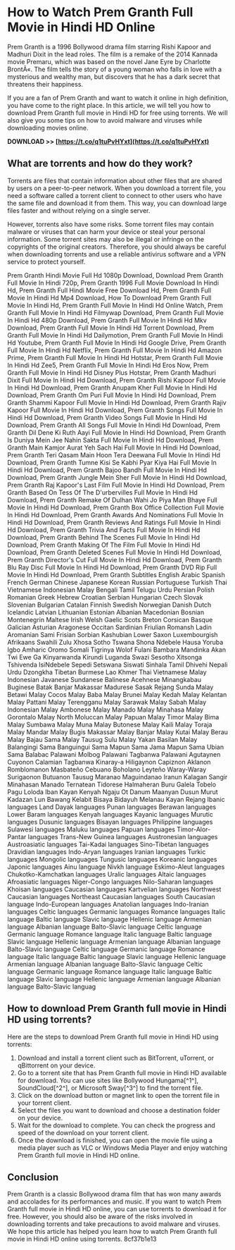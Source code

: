 
 
# How to Watch Prem Granth Full Movie in Hindi HD Online
 
Prem Granth is a 1996 Bollywood drama film starring Rishi Kapoor and Madhuri Dixit in the lead roles. The film is a remake of the 2014 Kannada movie Premaru, which was based on the novel Jane Eyre by Charlotte BrontÃ«. The film tells the story of a young woman who falls in love with a mysterious and wealthy man, but discovers that he has a dark secret that threatens their happiness.
 
If you are a fan of Prem Granth and want to watch it online in high definition, you have come to the right place. In this article, we will tell you how to download Prem Granth full movie in Hindi HD for free using torrents. We will also give you some tips on how to avoid malware and viruses while downloading movies online.
 
**DOWNLOAD >> [https://t.co/q1tuPvHYxt](https://t.co/q1tuPvHYxt)**


 
## What are torrents and how do they work?
 
Torrents are files that contain information about other files that are shared by users on a peer-to-peer network. When you download a torrent file, you need a software called a torrent client to connect to other users who have the same file and download it from them. This way, you can download large files faster and without relying on a single server.
 
However, torrents also have some risks. Some torrent files may contain malware or viruses that can harm your device or steal your personal information. Some torrent sites may also be illegal or infringe on the copyrights of the original creators. Therefore, you should always be careful when downloading torrents and use a reliable antivirus software and a VPN service to protect yourself.
 
Prem Granth Hindi Movie Full Hd 1080p Download,  Download Prem Granth Full Movie In Hindi 720p,  Prem Granth 1996 Full Movie Download In Hindi Hd,  Prem Granth Full Hindi Movie Free Download Hd,  Prem Granth Full Movie In Hindi Hd Mp4 Download,  How To Download Prem Granth Full Movie In Hindi Hd,  Prem Granth Full Movie In Hindi Hd Online Watch,  Prem Granth Full Movie In Hindi Hd Filmywap Download,  Prem Granth Full Movie In Hindi Hd 480p Download,  Prem Granth Full Movie In Hindi Hd Mkv Download,  Prem Granth Full Movie In Hindi Hd Torrent Download,  Prem Granth Full Movie In Hindi Hd Dailymotion,  Prem Granth Full Movie In Hindi Hd Youtube,  Prem Granth Full Movie In Hindi Hd Google Drive,  Prem Granth Full Movie In Hindi Hd Netflix,  Prem Granth Full Movie In Hindi Hd Amazon Prime,  Prem Granth Full Movie In Hindi Hd Hotstar,  Prem Granth Full Movie In Hindi Hd Zee5,  Prem Granth Full Movie In Hindi Hd Eros Now,  Prem Granth Full Movie In Hindi Hd Disney Plus Hotstar,  Prem Granth Madhuri Dixit Full Movie In Hindi Hd Download,  Prem Granth Rishi Kapoor Full Movie In Hindi Hd Download,  Prem Granth Anupam Kher Full Movie In Hindi Hd Download,  Prem Granth Om Puri Full Movie In Hindi Hd Download,  Prem Granth Shammi Kapoor Full Movie In Hindi Hd Download,  Prem Granth Rajiv Kapoor Full Movie In Hindi Hd Download,  Prem Granth Songs Full Movie In Hindi Hd Download,  Prem Granth Video Songs Full Movie In Hindi Hd Download,  Prem Granth All Songs Full Movie In Hindi Hd Download,  Prem Granth Dil Dene Ki Ruth Aayi Full Movie In Hindi Hd Download,  Prem Granth Is Duniya Mein Jee Nahin Sakta Full Movie In Hindi Hd Download,  Prem Granth Main Kamjor Aurat Yeh Sach Hai Full Movie In Hindi Hd Download,  Prem Granth Teri Qasam Main Hoon Tera Deewana Full Movie In Hindi Hd Download,  Prem Granth Tumne Kisi Se Kabhi Pyar Kiya Hai Full Movie In Hindi Hd Download,  Prem Granth Bajoo Bandh Full Movie In Hindi Hd Download,  Prem Granth Jungle Mein Sher Full Movie In Hindi Hd Download,  Prem Granth Raj Kapoor's Last Film Full Movie In Hindi Hd Download,  Prem Granth Based On Tess Of The D'urbervilles Full Movie In Hindi Hd Download,  Prem Granth Remake Of Dulhan Wahi Jo Piya Man Bhaye Full Movie In Hindi Hd Download,  Prem Granth Box Office Collection Full Movie In Hindi Hd Download,  Prem Granth Awards And Nominations Full Movie In Hindi Hd Download,  Prem Granth Reviews And Ratings Full Movie In Hindi Hd Download,  Prem Granth Trivia And Facts Full Movie In Hindi Hd Download,  Prem Granth Behind The Scenes Full Movie In Hindi Hd Download,  Prem Granth Making Of The Film Full Movie In Hindi Hd Download,  Prem Granth Deleted Scenes Full Movie In Hindi Hd Download,  Prem Granth Director's Cut Full Movie In Hindi Hd Download,  Prem Granth Blu Ray Disc Full Movie In Hindi Hd Download,  Prem Granth DVD Rip Full Movie In Hindi Hd Download,  Prem Granth Subtitles English Arabic Spanish French German Chinese Japanese Korean Russian Portuguese Turkish Thai Vietnamese Indonesian Malay Bengali Tamil Telugu Urdu Persian Polish Romanian Greek Hebrew Croatian Serbian Hungarian Czech Slovak Slovenian Bulgarian Catalan Finnish Swedish Norwegian Danish Dutch Icelandic Latvian Lithuanian Estonian Albanian Macedonian Bosnian Montenegrin Maltese Irish Welsh Gaelic Scots Breton Corsican Basque Galician Asturian Aragonese Occitan Sardinian Friulian Romansh Ladin Aromanian Sami Frisian Sorbian Kashubian Lower Saxon Luxembourgish Afrikaans Swahili Zulu Xhosa Sotho Tswana Shona Ndebele Hausa Yoruba Igbo Amharic Oromo Somali Tigrinya Wolof Fulani Bambara Mandinka Akan Twi Ewe Ga Kinyarwanda Kirundi Luganda Swazi Sesotho Xitsonga Tshivenda IsiNdebele Sepedi Setswana Siswati Sinhala Tamil Dhivehi Nepali Urdu Dzongkha Tibetan Burmese Lao Khmer Thai Vietnamese Malay Indonesian Javanese Sundanese Balinese Acehnese Minangkabau Buginese Batak Banjar Makassar Madurese Sasak Rejang Sunda Malay Betawi Malay Cocos Malay Baba Malay Brunei Malay Kedah Malay Kelantan Malay Pattani Malay Terengganu Malay Sarawak Malay Sabah Malay Indonesian Malay Ambonese Malay Manado Malay Minahasa Malay Gorontalo Malay North Moluccan Malay Papuan Malay Timor Malay Bima Malay Sumbawa Malay Muna Malay Butonese Malay Kaili Malay Toraja Malay Mandar Malay Bugis Makassar Malay Banjar Malay Kutai Malay Berau Malay Bajau Sama Malay Tausug Sulu Malay Yakan Basilan Malay Balangingi Sama Banguingui Sama Mapun Sama Jama Mapun Sama Ubian Sama Balabac Palawani Molbog Palawani Tagbanwa Palawani Agutaynen Cuyonon Calamian Tagbanwa Kinaray-a Hiligaynon Capiznon Aklanon Romblomanon Masbateño Cebuano Boholano Leyteño Waray-Waray Surigaonon Butuanon Tausug Maranao Maguindanao Iranun Kalagan Sangir Minahasan Manado Ternatean Tidorese Halmaheran Buru Galela Tobelo Pagu Loloda Iban Kayan Kenyah Ngaju Ot Danum Maanyan Dusun Murut Kadazan Lun Bawang Kelabit Bisaya Bidayuh Melanau Kayan Rejang Ibanic languages Land Dayak languages Punan languages Berawan languages Lower Baram languages Kenyah languages Kayanic languages Murutic languages Dusunic languages Bisayan languages Philippine languages Sulawesi languages Maluku languages Papuan languages Timor-Alor-Pantar languages Trans-New Guinea languages Austronesian languages Austroasiatic languages Tai-Kadai languages Sino-Tibetan languages Dravidian languages Indo-Aryan languages Iranian languages Turkic languages Mongolic languages Tungusic languages Koreanic languages Japonic languages Ainu language Nivkh language Eskimo-Aleut languages Chukotko-Kamchatkan languages Uralic languages Altaic languages Afroasiatic languages Niger-Congo languages Nilo-Saharan languages Khoisan languages Caucasian languages Kartvelian languages Northwest Caucasian languages Northeast Caucasian languages South Caucasian language Indo-European languages Anatolian languages Indo-Iranian languages Celtic languages Germanic languages Romance languages Italic language Baltic language Slavic language Hellenic language Armenian language Albanian language Balto-Slavic language Celtic language Germanic language Romance language Italic language Baltic language Slavic language Hellenic language Armenian language Albanian language Balto-Slavic language Celtic language Germanic language Romance language Italic language Baltic language Slavic language Hellenic language Armenian language Albanian language Balto-Slavic language Celtic language Germanic language Romance language Italic language Baltic language Slavic language Hellenic language Armenian language Albanian language Balto-Slavic languag
 
## How to download Prem Granth full movie in Hindi HD using torrents?
 
Here are the steps to download Prem Granth full movie in Hindi HD using torrents:
 
1. Download and install a torrent client such as BitTorrent, uTorrent, or qBittorrent on your device.
2. Go to a torrent site that has Prem Granth full movie in Hindi HD available for download. You can use sites like Bollywood Hungama[^1^], SoundCloud[^2^], or Microsoft Sway[^3^] to find the torrent file.
3. Click on the download button or magnet link to open the torrent file in your torrent client.
4. Select the files you want to download and choose a destination folder on your device.
5. Wait for the download to complete. You can check the progress and speed of the download on your torrent client.
6. Once the download is finished, you can open the movie file using a media player such as VLC or Windows Media Player and enjoy watching Prem Granth full movie in Hindi HD online.

## Conclusion
 
Prem Granth is a classic Bollywood drama film that has won many awards and accolades for its performances and music. If you want to watch Prem Granth full movie in Hindi HD online, you can use torrents to download it for free. However, you should also be aware of the risks involved in downloading torrents and take precautions to avoid malware and viruses. We hope this article has helped you learn how to watch Prem Granth full movie in Hindi HD online using torrents.
 8cf37b1e13
 
